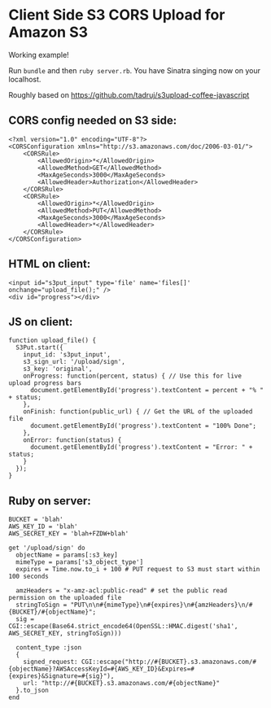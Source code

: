 #  Client Side S3 CORS Upload for Amazon S3

Working example!

Run `bundle` and then `ruby server.rb`. You have Sinatra singing now on your
localhost.

Roughly based on https://github.com/tadruj/s3upload-coffee-javascript

## CORS config needed on S3 side:

    <?xml version="1.0" encoding="UTF-8"?>
    <CORSConfiguration xmlns="http://s3.amazonaws.com/doc/2006-03-01/">
        <CORSRule>
            <AllowedOrigin>*</AllowedOrigin>
            <AllowedMethod>GET</AllowedMethod>
            <MaxAgeSeconds>3000</MaxAgeSeconds>
            <AllowedHeader>Authorization</AllowedHeader>
        </CORSRule>
        <CORSRule>
            <AllowedOrigin>*</AllowedOrigin>
            <AllowedMethod>PUT</AllowedMethod>
            <MaxAgeSeconds>3000</MaxAgeSeconds>
            <AllowedHeader>*</AllowedHeader>
        </CORSRule>
    </CORSConfiguration>

## HTML on client:

    <input id="s3put_input" type='file' name='files[]' onchange="upload_file();" />
    <div id="progress"></div>

## JS on client:

    function upload_file() {
      S3Put.start({
        input_id: 's3put_input',
        s3_sign_url: '/upload/sign',
        s3_key: 'original',
        onProgress: function(percent, status) { // Use this for live upload progress bars
          document.getElementById('progress').textContent = percent + "% " + status;
        },
        onFinish: function(public_url) { // Get the URL of the uploaded file
          document.getElementById('progress').textContent = "100% Done";
        },
        onError: function(status) {
          document.getElementById('progress').textContent = "Error: " + status;
        }
      });
    }

## Ruby on server:

    BUCKET = 'blah'
    AWS_KEY_ID = 'blah'
    AWS_SECRET_KEY = 'blah+FZDW+blah'

    get '/upload/sign' do
      objectName = params[:s3_key]
      mimeType = params['s3_object_type']
      expires = Time.now.to_i + 100 # PUT request to S3 must start within 100 seconds

      amzHeaders = "x-amz-acl:public-read" # set the public read permission on the uploaded file
      stringToSign = "PUT\n\n#{mimeType}\n#{expires}\n#{amzHeaders}\n/#{BUCKET}/#{objectName}";
      sig = CGI::escape(Base64.strict_encode64(OpenSSL::HMAC.digest('sha1', AWS_SECRET_KEY, stringToSign)))

      content_type :json
      {
        signed_request: CGI::escape("http://#{BUCKET}.s3.amazonaws.com/#{objectName}?AWSAccessKeyId=#{AWS_KEY_ID}&Expires=#{expires}&Signature=#{sig}"),
        url: "http://#{BUCKET}.s3.amazonaws.com/#{objectName}"
      }.to_json
    end
